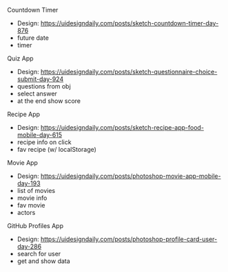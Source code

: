 Countdown Timer

-   Design: https://uidesigndaily.com/posts/sketch-countdown-timer-day-876
-   future date
-   timer

Quiz App

-   Design: https://uidesigndaily.com/posts/sketch-questionnaire-choice-submit-day-924
-   questions from obj
-   select answer
-   at the end show score

Recipe App

-   Design: https://uidesigndaily.com/posts/sketch-recipe-app-food-mobile-day-615
-   recipe info on click
-   fav recipe (w/ localStorage)

Movie App

-   Design: https://uidesigndaily.com/posts/photoshop-movie-app-mobile-day-193
-   list of movies
-   movie info
-   fav movie
-   actors

GitHub Profiles App

-   Design: https://uidesigndaily.com/posts/photoshop-profile-card-user-day-286
-   search for user
-   get and show data
